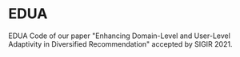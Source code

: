 # EDUA
EDUA Code of our paper "Enhancing Domain-Level and User-Level Adaptivity in Diversified Recommendation" accepted by SIGIR 2021.

